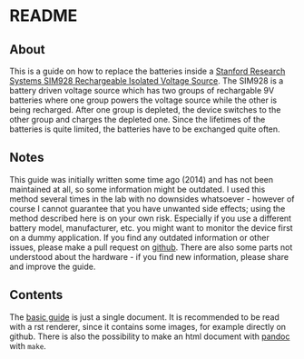 # README

## About

This is a guide on how to replace the batteries inside a [Stanford Research Systems SIM928 Rechargeable Isolated Voltage Source](https://www.thinksrs.com/products/sim928.html). The SIM928 is a battery driven voltage source which has two groups of rechargable 9V batteries where one group powers the voltage source while the other is being recharged. After one group is depleted, the device switches to the other group and charges the depleted one. Since the lifetimes of the batteries is quite limited, the batteries have to be exchanged quite often.

## Notes

This guide was initially written some time ago (2014) and has not been maintained at all, so some information might be outdated. I used this method several times in the lab with no downsides whatsoever - however of course I cannot guarantee that you have unwanted side effects; using the method described here is on your own risk. Especially if you use a different battery model, manufacturer, etc. you might want to monitor the device first on a dummy application. If you find any outdated information or other issues, please make a pull request on [github](https://github.com/crazyfermions/srs-sim928-batteryreplacement). There are also some parts not understood about the hardware - if you find new information, please share and improve the guide.

## Contents

The [basic guide](doc.rst) is just a single document. It is recommended to be read with a rst renderer, since it contains some images, for example directly on github. There is also the possibility to make an html document with [pandoc](https://pandoc.org/) with `make`.
